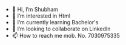 - 👋 Hi, I’m Shubham 
- 👀 I’m interested in Html 
- 🌱 I’m currently learning Bachelor's 
- 💞️ I’m looking to collaborate on LinkedIn 
- 📫 How to reach me mob. No. 7030975335

<!---
dhageshubham9/dhageshubham9 is a ✨ special ✨ repository because its `README.md` (this file) appears on your GitHub profile.
You can click the Preview link to take a look at your changes.
--->

